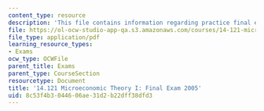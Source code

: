```yaml
---
content_type: resource
description: 'This file contains information regarding practice final exam. '
file: https://ol-ocw-studio-app-qa.s3.amazonaws.com/courses/14-121-microeconomic-theory-i-fall-2015/8c53f4b3044606ae31d2b22dff38dfd3_MIT14_121F15_finalf05.pdf
file_type: application/pdf
learning_resource_types:
- Exams
ocw_type: OCWFile
parent_title: Exams
parent_type: CourseSection
resourcetype: Document
title: '14.121 Microeconomic Theory I: Final Exam 2005'
uid: 8c53f4b3-0446-06ae-31d2-b22dff38dfd3
---
```

